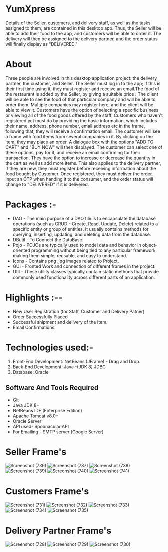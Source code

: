 # YumXpress
Details of the Seller, customers, and delivery staff, as well as the tasks assigned to them, are contained in this desktop app. Thus, the Seller will be able to add their food to the app, and customers will be able to order it. The delivery will then be assigned to the delivery partner, and the order status will finally display as "DELIVERED."

# About
Three people are involved in this desktop application project: the delivery partner, the customer, and Seller.
The Seller  must log in to the app; if this is their first time using it, they must register and receive an email.The food of the restaurant is added by the Seller, by giving a suitable price . The client will be able to see the food of that particular company and will be able to order them. Multiple companies may register here, and the client will be able to view it. Customers have the option of selecting a specific business or viewing all of the food goods offered by the staff.
Customers who haven't registered yet must do by providing the  basic information, which includes their name, address, phone number, email address etc in the frame, following that, they will receive a confirmation email.
The customer will see a frame with food items from several companies in it. By clicking on the item, they may place an order. A dialogue box with the options "ADD TO CART" and "BUY NOW" will then displayed. The customer can select one of these options, pay for it, and receive an email confirming for their transaction. They have the option to increase or decrease the quantity in the cart as well as add more items.
This also applies to the delivery partner, if they are new, they must register before receiving information about the food bought by Customer. Once registered, they must deliver the order, input an OTP when handing it to the consumer, and the order status will change to "DELIVERED" if it is delivered.

# Packages :-
 * DAO - The main purpose of a DAO file is to encapsulate the database operations (such as CRUD - Create, Read, Update, Delete) related to a specific entity or group of entities. It usually contains methods for querying, inserting, updating, and deleting data from the database.
* DButil - To Connect the DataBase.
* Pojo -  POJOs are typically used to model data and behavior in object-oriented programming without being tied to any particular framework, making them simple, reusable, and easy to understand.
* Icons - Contains png ,jpg images related to Project.
* GUI - Fronted Work and connection of different frames in the project.
* Util -  These utility classes typically contain static methods that provide commonly used functionality across different parts of an application.

# Highlights :--
* New User Registration (for Staff, Customer and Delivery Patner)
* Order Successfully Placed
* Successful shipment and delivery of the Item.
* Email Confirmations.

# Technologies used:-
1. Front-End Development:
NetBeans (JFrame) - Drag and Drop.
2. Back-End Development:
Java -(JDK 8)
JDBC
3. Database:
Oracle

 ## Software And Tools Required 
* Git
* Java JDK 8+
* NetBeans IDE (Enterprise Edition)
* Apache Tomcat v8.0+ 
* Oracle Server
* API used- Spoonacular API
* For Emailing - SMTP server (Google Server)

# Seller Frame's
![Screenshot (736)](https://github.com/sshivangi882/YumXpress/assets/122531720/64231682-eac3-4e4a-8449-c3dc8eb0b1f9)
![Screenshot (737)](https://github.com/sshivangi882/YumXpress/assets/122531720/ac48e827-a780-4bf4-b2a4-3264fc03961d)
![Screenshot (738)](https://github.com/sshivangi882/YumXpress/assets/122531720/58e89913-d376-4b20-b0ec-eb4ca5c56b6f)
![Screenshot (739)](https://github.com/sshivangi882/YumXpress/assets/122531720/ff52c469-59f1-4b69-b269-20a51f24067a)
![Screenshot (740)](https://github.com/sshivangi882/YumXpress/assets/122531720/0ef0057b-feb1-4330-96b6-17660be0a0b4)
![Screenshot (741)](https://github.com/sshivangi882/YumXpress/assets/122531720/d4e1568a-d6d8-425f-aa3a-5071cf1e5cbf)


# Customers Frame's
![Screenshot (731)](https://github.com/sshivangi882/YumXpress/assets/122531720/8f05d16a-5e09-4cc5-a031-1a9d416946b1)
![Screenshot (732)](https://github.com/sshivangi882/YumXpress/assets/122531720/a18d6818-34c1-4973-8085-604fd29ebdcb)
![Screenshot (733)](https://github.com/sshivangi882/YumXpress/assets/122531720/f9b1a832-a205-4ca3-971f-28b39d5ee251)
![Screenshot (734)](https://github.com/sshivangi882/YumXpress/assets/122531720/64aae4b7-f04e-495d-9e20-6c843beb13eb)
![Screenshot (735)](https://github.com/sshivangi882/YumXpress/assets/122531720/f2fafc41-ec3e-4102-a9bb-0645dcee457c)

# Delivery Partner Frame's
![Screenshot (728)](https://github.com/sshivangi882/YumXpress/assets/122531720/5ecfb7f5-5a54-4234-8488-dd0747ccdd34)
![Screenshot (729)](https://github.com/sshivangi882/YumXpress/assets/122531720/c21ef93b-6ad6-4b39-94a4-75bacb76ca1b)
![Screenshot (730)](https://github.com/sshivangi882/YumXpress/assets/122531720/f0ba0bf3-09a3-492f-9329-904e23602baf)



  
